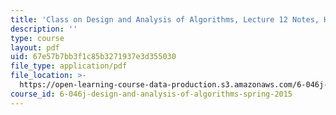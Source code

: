 ```yaml
---
title: 'Class on Design and Analysis of Algorithms, Lecture 12 Notes, Handwritten'
description: ''
type: course
layout: pdf
uid: 67e57b7bb3f1c85b3271937e3d355030
file_type: application/pdf
file_location: >-
  https://open-learning-course-data-production.s3.amazonaws.com/6-046j-design-and-analysis-of-algorithms-spring-2015/67e57b7bb3f1c85b3271937e3d355030_MIT6_046JS15_writtenlec12.pdf
course_id: 6-046j-design-and-analysis-of-algorithms-spring-2015
---
```

